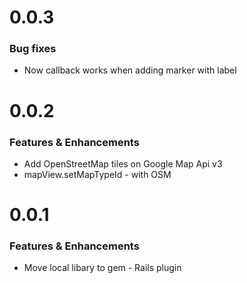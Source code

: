 # 0.0.3

### Bug fixes
* Now callback works when adding marker with label

# 0.0.2

### Features & Enhancements

* Add OpenStreetMap tiles on Google Map Api v3
* mapView.setMapTypeId - with OSM


# 0.0.1

### Features & Enhancements

* Move local libary to gem - Rails plugin